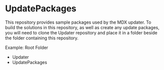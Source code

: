 # UpdatePackages

This repository provides sample packages used by the MDX updater. To build the solutions in this repository, as well as create any update packages, you will need to clone the Updater repository and place it in a folder beside the folder containing this repository.

Example:
Root Folder
- Updater
- UpdatePackages